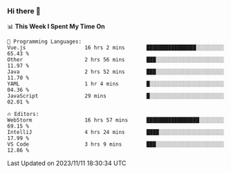 ### Hi there 👋

<!--
**asdf12303116/asdf12303116** is a ✨ _special_ ✨ repository because its `README.md` (this file) appears on your GitHub profile.

Here are some ideas to get you started:

- 🔭 I’m currently working on ...
- 🌱 I’m currently learning ...
- 👯 I’m looking to collaborate on ...
- 🤔 I’m looking for help with ...
- 💬 Ask me about ...
- 📫 How to reach me: ...
- 😄 Pronouns: ...
- ⚡ Fun fact: ...
-->

<!--START_SECTION:waka-->
📊 **This Week I Spent My Time On** 

```text
💬 Programming Languages: 
Vue.js                   16 hrs 2 mins       ████████████████░░░░░░░░░   65.43 % 
Other                    2 hrs 56 mins       ███░░░░░░░░░░░░░░░░░░░░░░   11.97 % 
Java                     2 hrs 52 mins       ███░░░░░░░░░░░░░░░░░░░░░░   11.70 % 
YAML                     1 hr 4 mins         █░░░░░░░░░░░░░░░░░░░░░░░░   04.36 % 
JavaScript               29 mins             █░░░░░░░░░░░░░░░░░░░░░░░░   02.01 % 

🔥 Editors: 
WebStorm                 16 hrs 57 mins      █████████████████░░░░░░░░   69.15 % 
IntelliJ                 4 hrs 24 mins       ████░░░░░░░░░░░░░░░░░░░░░   17.99 % 
VS Code                  3 hrs 9 mins        ███░░░░░░░░░░░░░░░░░░░░░░   12.86 % 
```


 Last Updated on 2023/11/11 18:30:34 UTC
<!--END_SECTION:waka-->
